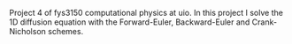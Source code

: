 Project 4 of fys3150 computational physics at uio.
In this project I solve the 1D diffusion equation with
the Forward-Euler, Backward-Euler and Crank-Nicholson schemes. 